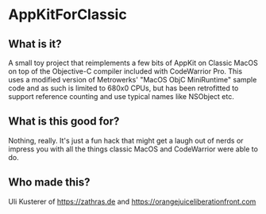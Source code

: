 AppKitForClassic
================

What is it?
-----------

A small toy project that reimplements a few bits of AppKit on Classic MacOS on top of the Objective-C compiler included with CodeWarrior Pro.
This uses a modified version of Metrowerks' "MacOS ObjC MiniRuntime" sample code and as such is limited to 680x0 CPUs, but has been retrofitted
to support reference counting and use typical names like NSObject etc.

What is this good for?
----------------------

Nothing, really. It's just a fun hack that might get a laugh out of nerds or impress you with all the things classic MacOS and CodeWarrior were able to do.

Who made this?
--------------

Uli Kusterer of https://zathras.de and https://orangejuiceliberationfront.com

